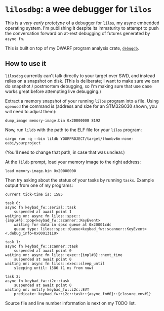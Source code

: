 # `lilosdbg`: a wee debugger for `lilos`

This is a _very early prototype_ of a debugger for [`lilos`], my async embedded
operating system. I'm publishing it despite its immaturity to attempt to push
the conversation forward on at-rest debugging of futures generated by `async
fn`.

This is built on top of my DWARF program analysis crate, [`debugdb`].

## How to use it

`lilosdbg` currently can't talk directly to your target over SWD, and instead
relies on a snapshot on disk. (This is deliberate; I want to make sure we can do
snapshot / postmortem debugging, so I'm making sure that use case works great
before attempting live debugging.)

Extract a memory snapshot of your running `lilos` program into a file. Using
`openocd` the command is (address and size for an STM32G030 shown, you will need
to adjust them):

```
dump_image memory-image.bin 0x20000000 8192
```

Now, run `lildb` with the path to the ELF file for your `lilos` program:

```
cargo run -q --bin lildb YOURPROJECT/target/thumbv6m-none-eabi/yourproject
```

(You'll need to change that path, in case that was unclear.)

At the `lildb` prompt, load your memory image to the right address:

```
load memory-image.bin 0x20000000
```

Then try asking about the status of your tasks by running `tasks`. Example
output from one of my programs:

```
current tick-time is: 1585

task 0:
async fn keybad_fw::serial::task
    suspended at await point 1
waiting on: async fn lilos::spsc::{impl#4}::pop<keybad_fw::scanner::KeyEvent>
    waiting for data in spsc queue at 0x20001cdc
    queue type: lilos::spsc::Queue<keybad_fw::scanner::KeyEvent> <.debug_info+0x00013110>

task 1:
async fn keybad_fw::scanner::task
    suspended at await point 0
waiting on: async fn lilos::exec::{impl#8}::next_time
    suspended at await point 0
waiting on: async fn lilos::exec::sleep_until
    sleeping until: 1586 (1 ms from now)

task 2:
async fn keybad_fw::i2c::task
    suspended at await point 0
waiting on: notify keybad_fw::i2c::EVT
    predicate: keybad_fw::i2c::task::{async_fn#0}::{closure_env#1}
```

Source file and line number information is next on my TODO list.

[`lilos`]: https://github.com/cbiffle/lilos
[`debugdb`]: https://github.com/cbiffle/debugdb
